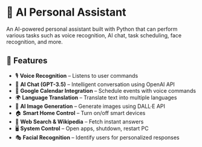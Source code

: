 # 🤖 AI Personal Assistant  

An AI-powered personal assistant built with Python that can perform various tasks such as voice recognition, AI chat, task scheduling, face recognition, and more.  

## 🚀 Features  
- 🎙 **Voice Recognition** – Listens to user commands  
- 💬 **AI Chat (GPT-3.5)** – Intelligent conversation using OpenAI API  
- 📅 **Google Calendar Integration** – Schedule events with voice commands  
- 🌍 **Language Translation** – Translate text into multiple languages  
- 🎨 **AI Image Generation** – Generate images using DALL·E API  
- 🏠 **Smart Home Control** – Turn on/off smart devices  
- 🔎 **Web Search & Wikipedia** – Fetch instant answers  
- 🖥 **System Control** – Open apps, shutdown, restart PC  
- 🎭 **Facial Recognition** – Identify users for personalized responses  


